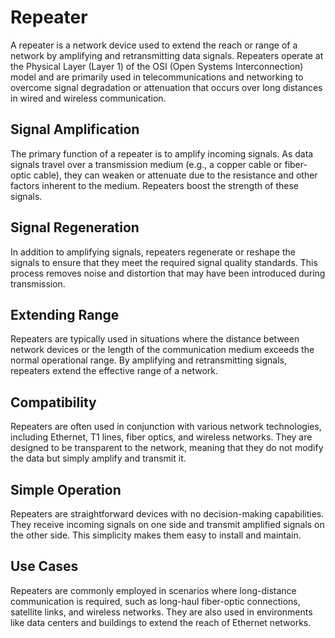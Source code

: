 # Repeater
A repeater is a network device used to extend the reach or range of a network by amplifying and retransmitting data signals. Repeaters operate at the Physical Layer (Layer 1) of the OSI (Open Systems Interconnection) model and are primarily used in telecommunications and networking to overcome signal degradation or attenuation that occurs over long distances in wired and wireless communication.

## Signal Amplification
The primary function of a repeater is to amplify incoming signals. As data signals travel over a transmission medium (e.g., a copper cable or fiber-optic cable), they can weaken or attenuate due to the resistance and other factors inherent to the medium. Repeaters boost the strength of these signals.
## Signal Regeneration
In addition to amplifying signals, repeaters regenerate or reshape the signals to ensure that they meet the required signal quality standards. This process removes noise and distortion that may have been introduced during transmission.
## Extending Range
Repeaters are typically used in situations where the distance between network devices or the length of the communication medium exceeds the normal operational range. By amplifying and retransmitting signals, repeaters extend the effective range of a network.
## Compatibility
Repeaters are often used in conjunction with various network technologies, including Ethernet, T1 lines, fiber optics, and wireless networks. They are designed to be transparent to the network, meaning that they do not modify the data but simply amplify and transmit it.
## Simple Operation
Repeaters are straightforward devices with no decision-making capabilities. They receive incoming signals on one side and transmit amplified signals on the other side. This simplicity makes them easy to install and maintain.
## Use Cases
Repeaters are commonly employed in scenarios where long-distance communication is required, such as long-haul fiber-optic connections, satellite links, and wireless networks. They are also used in environments like data centers and buildings to extend the reach of Ethernet networks.
